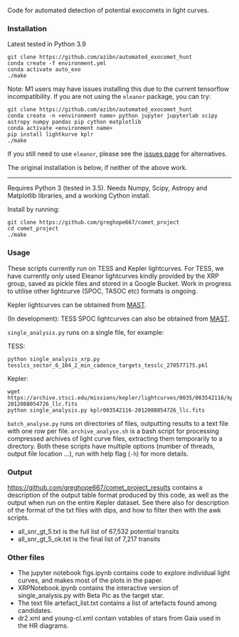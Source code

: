 Code for automated detection of potential exocomets in light curves.

### Installation

Latest tested in Python 3.9
	
	git clone https://github.com/azibn/automated_exocomet_hunt
	conda create -f environment.yml
	conda activate auto_exo
	./make

Note: M1 users may have issues installing this due to the current tensorflow incompatibility. If you are not using the `eleanor` package, you can try:

	git clone https://github.com/azibn/automated_exocomet_hunt
	conda create -n <environment name> python jupyter jupyterlab scipy astropy numpy pandas pip cython matplotlib
	conda activate <environment name>
	pip install lightkurve kplr
	./make
 
If you still need to use `eleanor`, please see the [issues page](https://github.com/afeinstein20/eleanor/issues/188) for alternatives.

The original installation is below, if neither of the above work.

----

Requires Python 3 (tested in 3.5). Needs Numpy, Scipy, Astropy and Matplotlib libraries, and a working Cython install. 

Install by running:

    git clone https://github.com/greghope667/comet_project
    cd comet_project
    ./make

### Usage

These scripts currently run on TESS and Kepler lightcurves. For TESS, we have currently only used Eleanor lightcurves kindly provided by the XRP group, saved as pickle files and stored in a Google Bucket. Work in progress to utilise other lightcurve (SPOC, TASOC etc) formats is ongoing. 

Kepler lightcurves can be obtained from [MAST](https://archive.stsci.edu/kepler/). 

(In development): TESS SPOC lightcurves can also be obtained from [MAST](https://archive.stsci.edu/missions/tess/tid/).

`single_analysis.py` runs on a single file, for example:
 
 TESS:

    python single_analysis_xrp.py tesslcs_sector_6_104_2_min_cadence_targets_tesslc_270577175.pkl
 
 Kepler:

    wget https://archive.stsci.edu/missions/kepler/lightcurves/0035/003542116/kplr003542116-2012088054726_llc.fits
    python single_analysis.py kplr003542116-2012088054726_llc.fits


`batch_analyse.py` runs on directories of files, outputting results to a text file with one row per file. `archive_analyse.sh` is a bash script for processing compressed archives of light curve files, extracting them temporarily to a directory.  Both these scripts have multiple options (number of threads, output file location ...), run with help flag (`-h`) for more details.

### Output

https://github.com/greghope667/comet_project_results contains a description of the output table format produced by this code, as well as the output when run on the entire Kepler dataset. See there also for description of the format of the txt files with dips, and how to filter then with the awk scripts.

* all_snr_gt_5.txt is the full list of 67,532 potential transits
* all_snr_gt_5_ok.txt is the final list of 7,217 transits


### Other files

* The jupyter notebook figs.ipynb contains code to explore individual light curves, and makes most of the plots in the paper.
* XRPNotebook.ipynb contains the interactive version of single_analysis.py with Beta Pic as the target star.
* The text file artefact_list.txt contains a list of artefacts found among candidates.
* dr2.xml and young-cl.xml contain votables of stars from Gaia used in the HR diagrams.
